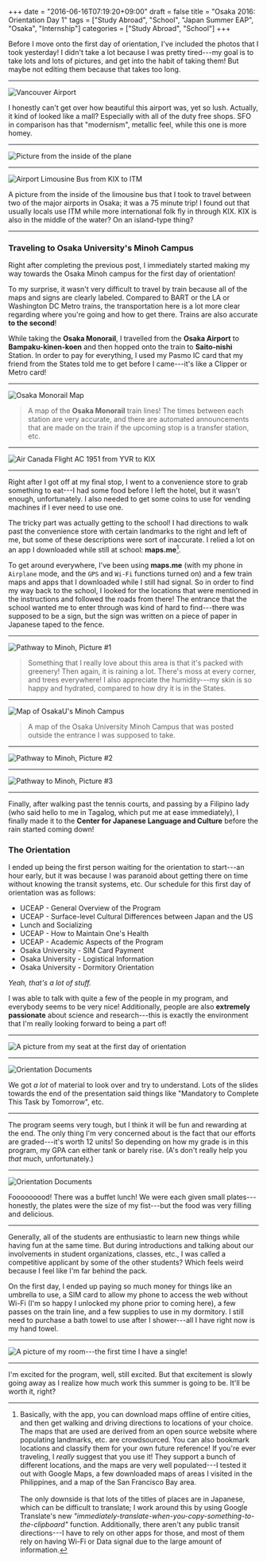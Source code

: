 +++
date = "2016-06-16T07:19:20+09:00"
draft = false
title = "Osaka 2016: Orientation Day 1"
tags = ["Study Abroad", "School", "Japan Summer EAP", "Osaka", "Internship"]
categories = ["Study Abroad", "School"]
+++

Before I move onto the first day of orientation, I've included the photos that I took yesterday! I didn't take a lot because I was pretty tired---my goal is to take lots and lots of pictures, and get into the habit of taking them! But maybe not editing them because that takes too long.

---

<img src="/img/japan2016/01_yvr.JPG" alt="Vancouver Airport" style="max-width: 100%; flexbox;"/>

I honestly can't get over how beautiful this airport was, yet so lush. Actually, it kind of looked like a mall? Especially with all of the duty free shops. SFO in comparison has that "modernism", metallic feel, while this one is more homey.

---

<img src="/img/japan2016/01_plane.JPG" alt="Picture from the inside of the plane" style="max-width: 100%; flexbox;"/>

---

<img src="/img/japan2016/01_airportbus.JPG" alt="Airport Limousine Bus from KIX to ITM" style="max-width: 100%; flexbox;"/>

A picture from the inside of the limousine bus that I took to travel between two of the major airports in Osaka; it was a 75 minute trip! I found out that usually locals use ITM while more international folk fly in through KIX. KIX is also in the middle of the water? On an island-type thing?

---

### Traveling to Osaka University's Minoh Campus

Right after completing the previous post, I immediately started making my way towards the Osaka Minoh campus for the first day of orientation!

To my surprise, it wasn't very difficult to travel by train because all of the maps and signs are clearly labeled. Compared to BART or the LA or Washington DC Metro trains, the transportation here is a lot more clear regarding where you're going and how to get there. Trains are also accurate **to the second**!

While taking the **Osaka Monorail**, I travelled from the **Osaka Airport** to **Bampaku-kinen-koen** and then hopped onto the train to **Saito-nishi** Station. In order to pay for everything, I used my Pasmo IC card that my friend from the States told me to get before I came---it's like a Clipper or Metro card!

---

<img src="/img/japan2016/02_monorailmap.png" alt="Osaka Monorail Map" style="max-width: 100%; flexbox;"/>

> A map of the **Osaka Monorail** train lines! The times between each station are very accurate, and there are automated announcements that are made on the train if the upcoming stop is a transfer station, etc.

---

<img src="/img/japan2016/02_monorail.JPG" alt="Air Canada Flight AC 1951 from YVR to KIX" style="max-width: 100%; flexbox;"/>

---

Right after I got off at my final stop, I went to a convenience store to grab something to eat---I had some food before I left the hotel, but it wasn't enough, unfortunately. I also needed to get some coins to use for vending machines if I ever need to use one.

The tricky part was actually getting to the school! I had directions to walk past the convenience store with certain landmarks to the right and left of me, but some of these descriptions were sort of inaccurate. I relied a lot on an app I downloaded while still at school: **maps.me**[^1]. 

[^1]: Basically, with the app, you can download maps offline of entire cities, and then get walking and driving directions to locations of your choice. The maps that are used are derived from an open source website where populating landmarks, etc. are crowdsourced. You can also bookmark locations and classify them for your own future reference! If you're ever traveling, I _really_ suggest that you use it! They support a bunch of different locations, and the maps are very well populated---I tested it out with Google Maps, a few downloaded maps of areas I visited in the Philippines, and a map of the San Francisco Bay area. <br><br> The only downside is that lots of the titles of places are in Japanese, which can be difficult to translate; I work around this by using Google Translate's new _"immediately-translate-when-you-copy-something-to-the-clipboard"_ function. Additionally, there aren't any public transit directions---I have to rely on other apps for those, and most of them rely on having Wi-Fi or Data signal due to the large amount of information.

To get around everywhere, I've been using **maps.me** (with my phone in `Airplane` mode, and the `GPS` and `Wi-Fi` functions turned on) and a few train maps and apps that I downloaded while I still had signal. So in order to find my way back to the school, I looked for the locations that were mentioned in the instructions and followed the roads from there! The entrance that the school wanted me to enter through was kind of hard to find---there was supposed to be a sign, but the sign was written on a piece of paper in Japanese taped to the fence.

---

<img src="/img/japan2016/02_pathway1.JPG" alt="Pathway to Minoh, Picture #1" style="max-width: 100%; flexbox;"/>

> Something that I really love about this area is that it's packed with greenery! Then again, it is raining a lot. There's moss at every corner, and trees everywhere! I also appreciate the humidity---my skin is so happy and hydrated, compared to how dry it is in the States.

---

<img src="/img/japan2016/02_minohmap.JPG" alt="Map of OsakaU's Minoh Campus" style="max-width: 100%; flexbox;"/>

> A map of the Osaka University Minoh Campus that was posted outside the entrance I was supposed to take.

---

<img src="/img/japan2016/02_pathway2.JPG" alt="Pathway to Minoh, Picture #2" style="max-width: 100%; flexbox;"/>

---

<img src="/img/japan2016/02_pathway3.JPG" alt="Pathway to Minoh, Picture #3" style="max-width: 100%; flexbox;"/>

---

Finally, after walking past the tennis courts, and passing by a Filipino lady (who said hello to me in Tagalog, which put me at ease immediately), I finally made it to the **Center for Japanese Language and Culture** before the rain started coming down! 

### The Orientation

I ended up being the first person waiting for the orientation to start---an hour early, but it was because I was paranoid about getting there on time without knowing the transit systems, etc. Our schedule for this first day of orientation was as follows:

* UCEAP - General Overview of the Program 
* UCEAP - Surface-level Cultural Differences between Japan and the US
* Lunch and Socializing
* UCEAP - How to Maintain One's Health
* UCEAP - Academic Aspects of the Program
* Osaka University - SIM Card Payment 
* Osaka University - Logistical Information
* Osaka University - Dormitory Orientation

_Yeah, that's a lot of stuff._

I was able to talk with quite a few of the people in my program, and everybody seems to be very nice! Additionally, people are also **extremely passionate** about science and research---this is exactly the environment that I'm really looking forward to being a part of! 

---

<img src="/img/japan2016/02_orientation.JPG" alt="A picture from my seat at the first day of orientation" style="max-width: 100%; flexbox;"/>

---

<img src="/img/japan2016/02_orientationpapers.JPG" alt="Orientation Documents" style="max-width: 100%; flexbox;"/>

We got *a lot* of material to look over and try to understand. Lots of the slides towards the end of the presentation said things like "Mandatory to Complete This Task by Tomorrow", etc.

---

The program seems very tough, but I think it will be fun and rewarding at the end. The only thing I'm very concerned about is the fact that our efforts are graded---it's worth 12 units! So depending on how my grade is in this program, my GPA can either tank or barely rise. (A's don't really help you *that* much, unfortunately.)

---

<img src="/img/japan2016/02_lunch.JPG" alt="Orientation Documents" style="max-width: 100%; flexbox;"/>

Fooooooood! There was a buffet lunch! We were each given small plates---honestly, the plates were the size of my fist---but the food was very filling and delicious.

---

Generally, all of the students are enthusiastic to learn new things while having fun at the same time. But during introductions and talking about our involvements in student organizations, classes, etc., I was called a competitive applicant by some of the other students? Which feels weird because I feel like I'm far behind the pack.

On the first day, I ended up paying so much money for things like an umbrella to use, a SIM card to allow my phone to access the web without Wi-Fi (I'm so happy I unlocked my phone prior to coming here), a few passes on the train line, and a few supplies to use in my dormitory. I still need to purchase a bath towel to use after I shower---all I have right now is my hand towel.

---

<img src="/img/japan2016/02_bedroom.JPG" alt="A picture of my room---the first time I have a single!" style="max-width: 100%; flexbox;"/>

---

I'm excited for the program, well, still excited. But that excitement is slowly going away as I realize how much work this summer is going to be. It'll be worth it, right?
